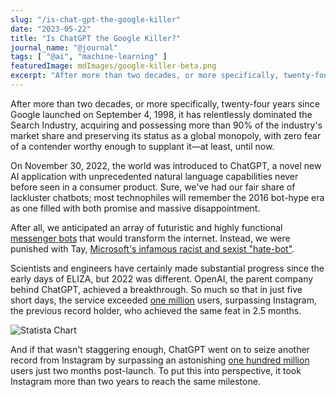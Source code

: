 ```yaml
---
slug: "/is-chat-gpt-the-google-killer"
date: "2023-05-22"
title: "Is ChatGPT the Google Killer?"
journal_name: "@journal"
tags: [ "@ai", "machine-learning" ]
featuredImage: mdImages/google-killer-beta.png
excerpt: "After more than two decades, or more specifically, twenty-four years since Google launched on September 4, 1998 it has relentlessly dominated the Search industry"
---
```



After more than two decades, or more specifically, twenty-four years since Google launched on September 4, 1998, it has relentlessly dominated the Search Industry, acquiring and possessing more than 90% of the industry's market share and preserving its status as a global monopoly, with zero fear of a contender worthy enough to supplant it—at least, until now.

On November 30, 2022, the world was introduced to ChatGPT, a novel new AI application with unprecedented natural language capabilities never before seen in a consumer product. Sure, we've had our fair share of lackluster chatbots; most technophiles will remember the 2016 bot-hype era as one filled with both promise and massive disappointment. 

After all, we anticipated an array of futuristic and highly functional [messenger bots][FBMessengerBots] that would transform the internet. Instead, we were punished with Tay, [Microsoft's infamous racist and sexist "hate-bot"][MSFTBots].

 Scientists and engineers have certainly made substantial progress since the early days of ELIZA, but 2022 was different. OpenAI, the parent company behind ChatGPT, achieved a breakthrough. So much so that in just five short days, the service exceeded [one million][Statista100] users, surpassing Instagram, the previous record holder, who achieved the same feat in 2.5 months.

![Statista Chart](https://blog.esy.com/content/images/size/w1000/2023/04/image.png)

And if that wasn't staggering enough, ChatGPT went on to seize another record from Instagram by surpassing an astonishing [one hundred million][Time100] users just two months post-launch. To put this into perspective, it took Instagram more than two years to reach the same milestone.


<!-- # Implications
Understandably, you might be questioning the implications of all this

I think Bill Gates got it right, when he acknowledged in one of his most recent notes that, [The Age of AI has Begun][GatesAI]. -->


[FBMessengerBots]: https://venturebeat.com/business/facebook-opens-its-messenger-platform-to-chatbots/
[MSFTBots]: https://spectrum.ieee.org/in-2016-microsofts-racist-chatbot-revealed-the-dangers-of-online-conversation#toggle-gdpr
[Statista100]: https://www.statista.com/chart/29174/time-to-one-million-users/
[Time100]: https://time.com/6253615/chatgpt-fastest-growing/
[GatesAI]: https://www.gatesnotes.com/The-Age-of-AI-Has-Begun